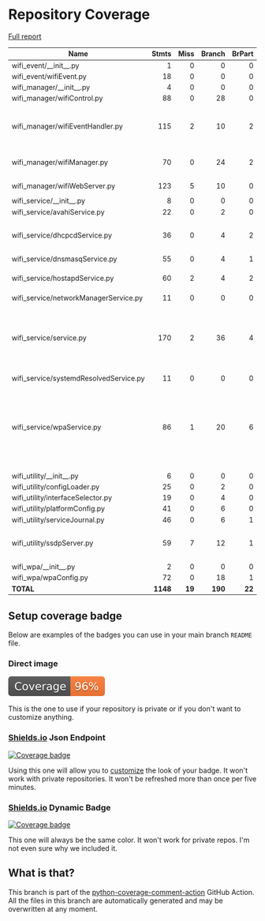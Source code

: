 # Repository Coverage

[Full report](https://htmlpreview.github.io/?https://github.com/EffectiveRange/wifi-manager/blob/python-coverage-comment-action-data/htmlcov/index.html)

| Name                                    |    Stmts |     Miss |   Branch |   BrPart |   Cover |   Missing |
|---------------------------------------- | -------: | -------: | -------: | -------: | ------: | --------: |
| wifi\_event/\_\_init\_\_.py             |        1 |        0 |        0 |        0 |    100% |           |
| wifi\_event/wifiEvent.py                |       18 |        0 |        0 |        0 |    100% |           |
| wifi\_manager/\_\_init\_\_.py           |        4 |        0 |        0 |        0 |    100% |           |
| wifi\_manager/wifiControl.py            |       88 |        0 |       28 |        0 |    100% |           |
| wifi\_manager/wifiEventHandler.py       |      115 |        2 |       10 |        2 |     97% |91-93, 165->exit, 168->exit |
| wifi\_manager/wifiManager.py            |       70 |        0 |       24 |        2 |     98% |48->50, 96->exit |
| wifi\_manager/wifiWebServer.py          |      123 |        5 |       10 |        0 |     96% |80-82, 89-90 |
| wifi\_service/\_\_init\_\_.py           |        8 |        0 |        0 |        0 |    100% |           |
| wifi\_service/avahiService.py           |       22 |        0 |        2 |        0 |    100% |           |
| wifi\_service/dhcpcdService.py          |       36 |        0 |        4 |        2 |     95% |55->exit, 56->exit |
| wifi\_service/dnsmasqService.py         |       55 |        0 |        4 |        1 |     98% |    93->98 |
| wifi\_service/hostapdService.py         |       60 |        2 |        4 |        2 |     94% |30, 82, 104->exit |
| wifi\_service/networkManagerService.py  |       11 |        0 |        0 |        0 |    100% |           |
| wifi\_service/service.py                |      170 |        2 |       36 |        4 |     97% |121, 154->157, 166, 189->exit, 204->exit |
| wifi\_service/systemdResolvedService.py |       11 |        0 |        0 |        0 |    100% |           |
| wifi\_service/wpaService.py             |       86 |        1 |       20 |        6 |     93% |36, 95->106, 118->exit, 120->exit, 133->135, 135->137 |
| wifi\_utility/\_\_init\_\_.py           |        6 |        0 |        0 |        0 |    100% |           |
| wifi\_utility/configLoader.py           |       25 |        0 |        2 |        0 |    100% |           |
| wifi\_utility/interfaceSelector.py      |       19 |        0 |        4 |        0 |    100% |           |
| wifi\_utility/platformConfig.py         |       41 |        0 |        6 |        0 |    100% |           |
| wifi\_utility/serviceJournal.py         |       46 |        0 |        6 |        1 |     98% |    62->67 |
| wifi\_utility/ssdpServer.py             |       59 |        7 |       12 |        1 |     86% |34-39, 87->exit, 89-90 |
| wifi\_wpa/\_\_init\_\_.py               |        2 |        0 |        0 |        0 |    100% |           |
| wifi\_wpa/wpaConfig.py                  |       72 |        0 |       18 |        1 |     99% |    71->66 |
|                               **TOTAL** | **1148** |   **19** |  **190** |   **22** | **97%** |           |


## Setup coverage badge

Below are examples of the badges you can use in your main branch `README` file.

### Direct image

[![Coverage badge](https://raw.githubusercontent.com/EffectiveRange/wifi-manager/python-coverage-comment-action-data/badge.svg)](https://htmlpreview.github.io/?https://github.com/EffectiveRange/wifi-manager/blob/python-coverage-comment-action-data/htmlcov/index.html)

This is the one to use if your repository is private or if you don't want to customize anything.

### [Shields.io](https://shields.io) Json Endpoint

[![Coverage badge](https://img.shields.io/endpoint?url=https://raw.githubusercontent.com/EffectiveRange/wifi-manager/python-coverage-comment-action-data/endpoint.json)](https://htmlpreview.github.io/?https://github.com/EffectiveRange/wifi-manager/blob/python-coverage-comment-action-data/htmlcov/index.html)

Using this one will allow you to [customize](https://shields.io/endpoint) the look of your badge.
It won't work with private repositories. It won't be refreshed more than once per five minutes.

### [Shields.io](https://shields.io) Dynamic Badge

[![Coverage badge](https://img.shields.io/badge/dynamic/json?color=brightgreen&label=coverage&query=%24.message&url=https%3A%2F%2Fraw.githubusercontent.com%2FEffectiveRange%2Fwifi-manager%2Fpython-coverage-comment-action-data%2Fendpoint.json)](https://htmlpreview.github.io/?https://github.com/EffectiveRange/wifi-manager/blob/python-coverage-comment-action-data/htmlcov/index.html)

This one will always be the same color. It won't work for private repos. I'm not even sure why we included it.

## What is that?

This branch is part of the
[python-coverage-comment-action](https://github.com/marketplace/actions/python-coverage-comment)
GitHub Action. All the files in this branch are automatically generated and may be
overwritten at any moment.